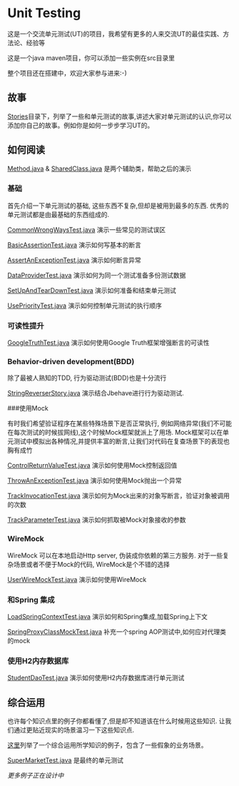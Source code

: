 Unit Testing
===

这是一个交流单元测试(UT)的项目，我希望有更多的人来交流UT的最佳实践、方法论、经验等

这是一个java maven项目，你可以添加一些实例在src目录里

整个项目还在搭建中，欢迎大家参与进来:-)


## 故事

[Stories](https://github.com/WalterInSH/unit-testing/tree/master/stories)目录下，列举了一些和单元测试的故事,讲述大家对单元测试的认识,你可以添加你自己的故事。例如你是如何一步步学习UT的。

## 如何阅读

[Method.java](https://github.com/WalterInSH/unit-testing/blob/master/src/main/java/io/github/walterinsh/Method.java) & [SharedClass.java](https://github.com/WalterInSH/unit-testing/blob/master/src/main/java/io/github/walterinsh/SharedClass.java) 是两个辅助类，帮助之后的演示

### 基础

首先介绍一下单元测试的基础, 这些东西不复杂,但却是被用到最多的东西. 优秀的单元测试都是由最基础的东西组成的.

[CommonWrongWaysTest.java](https://github.com/WalterInSH/unit-testing/blob/master/src/test/java/io/github/walterinsh/basic/CommonWrongWaysTest.java) 演示一些常见的测试误区

[BasicAssertionTest.java](https://github.com/WalterInSH/unit-testing/blob/master/src/test/java/io/github/walterinsh/basic/BasicAssertionTest.java) 演示如何写基本的断言

[AssertAnExceptionTest.java](https://github.com/WalterInSH/unit-testing/blob/master/src/test/java/io/github/walterinsh/basic/AssertAnExceptionTest.java) 演示如何断言异常

[DataProviderTest.java](https://github.com/WalterInSH/unit-testing/blob/master/src/test/java/io/github/walterinsh/basic/DataProviderTest.java) 演示如何为同一个测试准备多份测试数据

[SetUpAndTearDownTest.java](https://github.com/WalterInSH/unit-testing/blob/master/src/test/java/io/github/walterinsh/basic/SetUpAndTearDownTest.java) 演示如何准备和结束单元测试

[UsePriorityTest.java](https://github.com/WalterInSH/unit-testing/blob/master/src/test/java/io/github/walterinsh/basic/UsePriorityTest.java) 演示如何控制单元测试的执行顺序

### 可读性提升

[GoogleTruthTest.java](https://github.com/WalterInSH/unit-testing/blob/master/src/test/java/io/github/walterinsh/readability/GoogleTruthTest.java) 演示如何使用Google Truth框架增强断言的可读性

### Behavior-driven development(BDD)

除了最被人熟知的TDD, 行为驱动测试(BDD)也是十分流行

[StringReverserStory.java](https://github.com/WalterInSH/unit-testing/blob/master/src/test/java/io/github/walterinsh/bdd/StringReverserStory.java) 演示结合Jbehave进行行为驱动测试.

###使用Mock

有时我们希望验证程序在某些特殊场景下是否正常执行, 例如网络异常(我们不可能在每次测试的时候拔网线),这个时候Mock框架就派上了用场. Mock框架可以在单元测试中模拟出各种情况,并提供丰富的断言,让我们对代码在复查场景下的表现也胸有成竹

[ControlReturnValueTest.java](https://github.com/WalterInSH/unit-testing/blob/master/src/test/java/io/github/walterinsh/mock/ControlReturnValueTest.java) 演示如何使用Mock控制返回值

[ThrowAnExceptionTest.java](https://github.com/WalterInSH/unit-testing/blob/master/src/test/java/io/github/walterinsh/mock/ThrowAnExceptionTest.java) 演示如何使用Mock抛出一个异常

[TrackInvocationTest.java](https://github.com/WalterInSH/unit-testing/blob/master/src/test/java/io/github/walterinsh/mock/TrackInvocationTest.java) 演示如何为Mock出来的对象写断言，验证对象被调用的次数

[TrackParameterTest.java](https://github.com/WalterInSH/unit-testing/blob/master/src/test/java/io/github/walterinsh/mock/TrackParameterTest.java) 演示如何抓取被Mock对象接收的参数

### WireMock

WireMock 可以在本地启动Http server, 伪装成你依赖的第三方服务. 对于一些复杂场景或者不便于Mock的代码, WireMock是个不错的选择

[UserWireMockTest.java](https://github.com/WalterInSH/unit-testing/blob/master/src/test/java/io/github/walterinsh/wiremock/UserWireMockTest.java) 演示如何使用WireMock

### 和Spring 集成

[LoadSpringContextTest.java](https://github.com/WalterInSH/unit-testing/blob/master/src/test/java/io/github/walterinsh/spring/LoadSpringContextTest.java) 演示如何和Spring集成,加载Spring上下文

[SpringProxyClassMockTest.java](https://github.com/WalterInSH/unit-testing/blob/master/src/test/java/io/github/walterinsh/spring/SpringProxyClassMockTest.java) 补充一个spring AOP测试中,如何应对代理类的mock

### 使用H2内存数据库

[StudentDaoTest.java](https://github.com/WalterInSH/unit-testing/blob/master/src/test/java/io/github/walterinsh/springh2/StudentDaoTest.java) 演示如何使用H2内存数据库进行单元测试

## 综合运用

也许每个知识点里的例子你都看懂了,但是却不知道该在什么时候用这些知识. 让我们通过更贴近现实的场景温习一下这些知识点.

[这里](https://github.com/WalterInSH/unit-testing/tree/master/src/main/java/io/github/walterinsh/realworld)列举了一个综合运用所学知识的例子，包含了一些假象的业务场景。

[SuperMarketTest.java](https://github.com/WalterInSH/unit-testing/blob/master/src/test/java/io/github/walterinsh/realworld/SuperMarketTest.java) 是最终的单元测试

_更多例子正在设计中_
